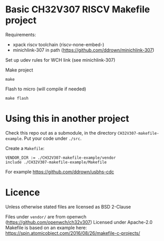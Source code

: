# Basic CH32V307 RISCV Makefile project

Requirements:
 - xpack riscv toolchain (riscv-none-embed-)
 - minichlink-307 in path (https://github.com/ddrown/minichlink-307)

Set up udev rules for WCH link (see minichlink-307)

Make project
```
make
```

Flash to micro (will compile if needed)
```
make flash
```

# Using this in another project

Check this repo out as a submodule, in the directory `CH32V307-makefile-example`. Put your code under `./src`.

Create a `Makefile`:
```
VENDOR_DIR := ./CH32V307-makefile-example/vendor
include ./CH32V307-makefile-example/Makefile
```

For example https://github.com/ddrown/usbhs-cdc

# Licence

Unless otherwise stated files are licensed as BSD 2-Clause

Files under `vendor/` are from openwch (https://github.com/openwch/ch32v307) Licensed under Apache-2.0
Makefile is based on an example here: https://spin.atomicobject.com/2016/08/26/makefile-c-projects/

